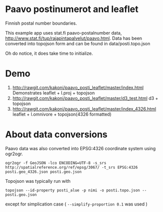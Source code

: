 # Paavo postinumerot and leaflet

Finnish postal number boundaries.

This example app uses stat.fi paavo-postalnumber data, http://www.stat.fi/tup/rajapintapalvelut/paavo.html.
Data has been converted into topojson form and can be found in data/posti.topo.json

Oh do notice, it does take time to initialize.

# Demo
1. http://rawgit.com/kakoni/paavo_posti_leaflet/master/index.html Demonstrates leaflet + l.proj + topojson
2. http://rawgit.com/kakoni/paavo_posti_leaflet/master/d3_test.html d3 + topojson
3. http://rawgit.com/kakoni/paavo_posti_leaflet/master/index_4326.html leaflet + l.omnivore + topojson(4326 formatted)


# About data conversions
Paavo data was also converted into EPSG:4326 coordinate system using ogr2ogr.
```
ogr2ogr -f GeoJSON -lco ENCODING=UTF-8 -s_srs http://spatialreference.org/ref/epsg/3067/ -t_srs EPSG:4326 posti.geo_4326.json posti.geo.json
```

Topojson was typically run with
```
topojson --id-property posti_alue -p nimi -o posti.topo.json -- posti.geo.json
```
except for simplication case ( `--simplify-proportion 0.1` was used )
